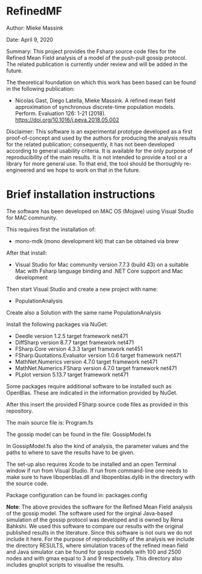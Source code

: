 # RefinedMF

Author: Mieke Massink

Date: April 9, 2020

Summary:
This project provides the Fsharp source code files for the Refined Mean Field analysis of a model of the push-pull gossip protocol.
The related publication is currently under review and will be added in the future.

The theoretical foundation on which this work has been based can be found in the following publication:

* Nicolas Gast, Diego Latella, Mieke Massink. A refined mean field approximation of synchronous discrete-time population models. Perform. Evaluation 126: 1-21 (2018). https://doi.org/10.1016/j.peva.2018.05.002

Disclaimer:
This software is an experimental prototype developed as a first proof-of-concept and used by the authors for producing the analysis results for the related publication; consequently, it has not been developed according to general usability criteria. It is available for the only purpose of reproducibility of the main results. It is not intended to provide a tool or a library for more general use. To that end, the tool should be thoroughly re-engineered and we hope to work on that in the future.

# Brief installation instructions

The software has been developed on MAC OS (Mojave) using Visual Studio for MAC community.

This requires first the installation of:

   * mono-mdk (mono development kit) that can be obtained via brew

After that install:

   * Visual Studio for Mac community version 7.7.3 (build 43) on a suitable Mac
   with Fsharp language binding and .NET Core support and Mac development

Then start Visual Studio and create a new project with name:

   * PopulationAnalysis

Create also a Solution with the same name PopulationAnalysis

Install the following packages via NuGet:

   * Deedle version 1.2.5 target framework net471
   * DiffSharp version 8.7.7 target framework net471
   * FSharp.Core version 4.3.3 target framework net451
   * FSharp.Quotations.Evaluator version 1.0.6 target framework net471
   * MathNet.Numerics version 4.7.0 target framework net471
   * MathNet.Numerics.FSharp version 4.7.0 target framework net471
   * PLplot version 5.13.7 target framework net471

Some packages require additional software to be installed such as OpenBlas. 
These are indicated in the information provided by NuGet.

After this insert the provided FSharp source code files as provided in this repository.

The main source file is: Program.fs

The gossip model can be found in the file: GossipModel.fs

In GossipModel.fs also the kind of analysis, the parameter values and the paths to where to save the results have to be given.

The set-up also requires Xcode to be installed and an open Terminal window if run from
Visual Studio. If run from command-line one needs to make sure to have libopenblas.dll and libopenblas.dylib in the directory with the source code.

Package configuration can be found in: packages.config

**Note**: The above provides the software for the Refined Mean Field analysis of
the gossip model. 
The software used for the orginal Java-based simulation of the  gossip protocol was 
developed and is owned by Rena Bahkshi. We used this software to compare our
results with the original published results in the literature. 
Since this software is not ours we do not include it
here. For the purpose of reproducibility of the analysis we include the directory RESULTS, 
where simulation traces of the refined mean field and Java simulator can be found for
gossip models with 100 and 2500 nodes and with gmax equal to 3 and 9 respectively. This
directory also includes gnuplot scripts to visualise the results.
